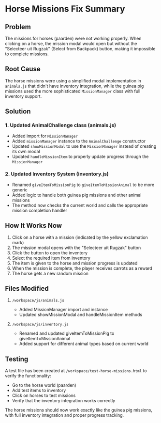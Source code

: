 # Horse Missions Fix Summary

## Problem
The missions for horses (paarden) were not working properly. When clicking on a horse, the mission modal would open but without the "Selecteer uit Rugzak" (Select from Backpack) button, making it impossible to complete missions.

## Root Cause
The horse missions were using a simplified modal implementation in `animals.js` that didn't have inventory integration, while the guinea pig missions used the more sophisticated `MissionManager` class with full inventory support.

## Solution

### 1. Updated AnimalChallenge class (animals.js)
- Added import for `MissionManager`
- Added `missionManager` instance to the `AnimalChallenge` constructor
- Updated `showMissionModal` to use the `MissionManager` instead of creating its own modal
- Updated `handleMissionItem` to properly update progress through the `MissionManager`

### 2. Updated Inventory System (inventory.js)
- Renamed `giveItemToMissionPig` to `giveItemToMissionAnimal` to be more generic
- Added logic to handle both guinea pig missions and other animal missions
- The method now checks the current world and calls the appropriate mission completion handler

## How It Works Now

1. Click on a horse with a mission (indicated by the yellow exclamation mark)
2. The mission modal opens with the "Selecteer uit Rugzak" button
3. Click the button to open the inventory
4. Select the required item from inventory
5. The item is given to the horse and mission progress is updated
6. When the mission is complete, the player receives carrots as a reward
7. The horse gets a new random mission

## Files Modified

1. `/workspace/js/animals.js`
   - Added MissionManager import and instance
   - Updated showMissionModal and handleMissionItem methods

2. `/workspace/js/inventory.js`
   - Renamed and updated giveItemToMissionPig to giveItemToMissionAnimal
   - Added support for different animal types based on current world

## Testing

A test file has been created at `/workspace/test-horse-missions.html` to verify the functionality:
- Go to the horse world (paarden)
- Add test items to inventory
- Click on horses to test missions
- Verify that the inventory integration works correctly

The horse missions should now work exactly like the guinea pig missions, with full inventory integration and proper progress tracking.